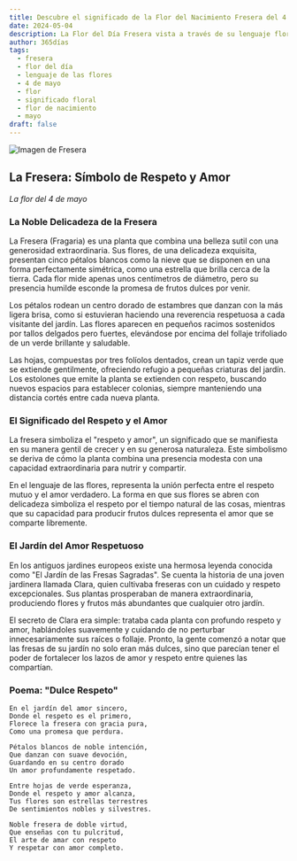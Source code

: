 ```yaml
---
title: Descubre el significado de la Flor del Nacimiento Fresera del 4 de mayo
date: 2024-05-04
description: La Flor del Día Fresera vista a través de su lenguaje floral e historias
author: 365días
tags:
  - fresera
  - flor del día
  - lenguaje de las flores
  - 4 de mayo
  - flor
  - significado floral
  - flor de nacimiento
  - mayo
draft: false
---
```



![Imagen de Fresera](https://cdn.pixabay.com/photo/2016/06/20/00/40/strawberries-1467902_1280.jpg#center#center)


## La Fresera: Símbolo de Respeto y Amor
*La flor del 4 de mayo*

### La Noble Delicadeza de la Fresera

La Fresera (Fragaria) es una planta que combina una belleza sutil con una generosidad extraordinaria. Sus flores, de una delicadeza exquisita, presentan cinco pétalos blancos como la nieve que se disponen en una forma perfectamente simétrica, como una estrella que brilla cerca de la tierra. Cada flor mide apenas unos centímetros de diámetro, pero su presencia humilde esconde la promesa de frutos dulces por venir.

Los pétalos rodean un centro dorado de estambres que danzan con la más ligera brisa, como si estuvieran haciendo una reverencia respetuosa a cada visitante del jardín. Las flores aparecen en pequeños racimos sostenidos por tallos delgados pero fuertes, elevándose por encima del follaje trifoliado de un verde brillante y saludable.

Las hojas, compuestas por tres folíolos dentados, crean un tapiz verde que se extiende gentilmente, ofreciendo refugio a pequeñas criaturas del jardín. Los estolones que emite la planta se extienden con respeto, buscando nuevos espacios para establecer colonias, siempre manteniendo una distancia cortés entre cada nueva planta.

### El Significado del Respeto y el Amor

La fresera simboliza el "respeto y amor", un significado que se manifiesta en su manera gentil de crecer y en su generosa naturaleza. Este simbolismo se deriva de cómo la planta combina una presencia modesta con una capacidad extraordinaria para nutrir y compartir.

En el lenguaje de las flores, representa la unión perfecta entre el respeto mutuo y el amor verdadero. La forma en que sus flores se abren con delicadeza simboliza el respeto por el tiempo natural de las cosas, mientras que su capacidad para producir frutos dulces representa el amor que se comparte libremente.

### El Jardín del Amor Respetuoso

En los antiguos jardines europeos existe una hermosa leyenda conocida como "El Jardín de las Fresas Sagradas". Se cuenta la historia de una joven jardinera llamada Clara, quien cultivaba freseras con un cuidado y respeto excepcionales. Sus plantas prosperaban de manera extraordinaria, produciendo flores y frutos más abundantes que cualquier otro jardín.

El secreto de Clara era simple: trataba cada planta con profundo respeto y amor, hablándoles suavemente y cuidando de no perturbar innecesariamente sus raíces o follaje. Pronto, la gente comenzó a notar que las fresas de su jardín no solo eran más dulces, sino que parecían tener el poder de fortalecer los lazos de amor y respeto entre quienes las compartían.

### Poema: "Dulce Respeto"

```
En el jardín del amor sincero,
Donde el respeto es el primero,
Florece la fresera con gracia pura,
Como una promesa que perdura.

Pétalos blancos de noble intención,
Que danzan con suave devoción,
Guardando en su centro dorado
Un amor profundamente respetado.

Entre hojas de verde esperanza,
Donde el respeto y amor alcanza,
Tus flores son estrellas terrestres
De sentimientos nobles y silvestres.

Noble fresera de doble virtud,
Que enseñas con tu pulcritud,
El arte de amar con respeto
Y respetar con amor completo.
```